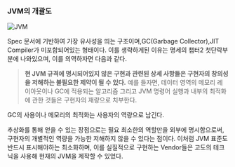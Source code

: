 

### JVM의 개괄도
![JVM](https://upload.wikimedia.org/wikipedia/commons/d/dd/JvmSpec7.png)

Spec 문서에 기반하여 가장 유사성을 띄는 구조이며,GC(Garbage Collector),JIT Compiler가 미포함되어있는 형태이다.
이를 생략하게된 이유는 명세의 챕터2 첫단락부분에 나와있으며, 이를 의역하자면 다음과 같다.

> **현 JVM 규격에 명시되어있지 않은 구현과 관련된 상세 사항들은 구현자의 창의성을 저해하는 불필요한 제약이 될 수 있다.**
> 예를 들자면, 데이터 영역의 메모리 레이아웃이나 GC에 적용되는 알고리즘 그리고 JVM 명령어 실행과 내부의 최적화에 관한 것들은
> 구현자의 재량으로 치부한다.

GC의 사용이나 메모리의 최적화는 사용자의 역량으로 남긴다.

추상화를 통해 얻을 수 있는 장점으로는 필요 최소한의 역할만을 외부에 명시함으로써, 구현자의 개별적인 역량을 가능한 저해하지 않을 수 있다는 점이다.
이처럼 JVM 표준도 반드시 표시해야하는 최소화하며, 이를 실질적으로 구현하는 Vendor들은 고도의 테크닉을 사용해 현재의 JVM을 제작할 수 있었다.


